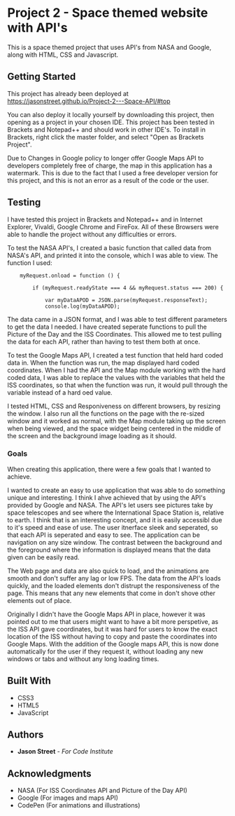 # Project 2 - Space themed website with API's

This is a space themed project that uses API's from NASA and Google, along with HTML, CSS and Javascript.

## Getting Started

This project has already been deployed at https://jasonstreet.github.io/Project-2---Space-API/#top

You can also deploy it locally yourself by downloading this project, then opening as a project in your chosen IDE. This project has been tested in Brackets and Notepad++ and should work in other IDE's. To install in Brackets, right click the master folder, and select "Open as Brackets Project".

Due to Changes in Google policy to longer offer Google Maps API to developers completely free of charge, the map in this application has a watermark. This is due to the fact that I used a free developer version for this project, and this is not an error as a result of the code or the user.

## Testing

I have tested this project in Brackets and Notepad++ and in Internet Explorer, Vivaldi, Google Chrome and FireFox. All of these Browsers were able to handle the project without any difficulties or errors.

To test the NASA API's, I created a basic function that called data from NASA's API, and printed it into the console, which I was able to view. The function I used:

```
    myRequest.onload = function () {
        
        if (myRequest.readyState === 4 && myRequest.status === 200) {
            
            var myDataAPOD = JSON.parse(myRequest.responseText);
            console.log(myDataAPOD);
```

The data came in a JSON format, and I was able to test different parameters to get the data I needed. I have created seperate functions to pull the Picture of the Day and the ISS Coordinates. This allowed me to test pulling the data for each API, rather than having to test them both at once.

To test the Google Maps API, I created a test function that held hard coded data in. When the function was run, the map displayed hard coded coordinates. When I had the API and the Map module working with the hard coded data, I was able to replace the values with the variables that held the ISS coordinates, so that when the function was run, it would pull through the variable instead of a hard oed value.

I tested HTML, CSS and Responiveness on different browsers, by resizing the window. I also run all the functions on the page with the re-sized window and it worked as normal, with the Map module taking up the screen when being viewed, and the space widget being centered in the middle of the screen and the background image loading as it should.

### Goals

When creating this application, there were a few goals that I wanted to achieve.

I wanted to create an easy to use application that was able to do something unique and interesting. I think I ahve achieved that by using the API's provided by Google and NASA. The API's let users see pictures take by space telescopes and see where the International Space Station is, relative to earth. I think that is an interesting concept, and it is easily accessibl due to it's speed and ease of use. The user itnerface sleek and seperated, so that each API is seperated and easy to see. The application can be navigation on any size window. The contrast between the background and the foreground where the information is displayed means that the data given can be easily read.

The Web page and data are also quick to load, and the animations are smooth and don't suffer any lag or low FPS. The data from the API's loads quickly, and the loaded elements don't distrupt the responsiveness of the page. This means that any new elements that come in don't shove other elements out of place. 

Originally I didn't have the Google Maps API in place, however it was pointed out to me that users might want to have a bit more perspetive, as the ISS API gave coordinates, but it was hard for users to know the exact location of the ISS without having to copy and paste the coordinates into Google Maps. With the addition of the Google maps API, this is now done automatically for the user if they request it, without loading any new windows or tabs and without any long loading times.


## Built With

* CSS3
* HTML5
* JavaScript


## Authors

* **Jason Street** - *For Code Institute*


## Acknowledgments

* NASA (For ISS Coordinates API and Picture of the Day API)
* Google (For images and maps API)
* CodePen (For animations and illustrations)
